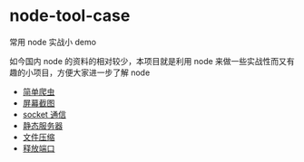 # node-tool-case

常用 node 实战小 demo

如今国内 node 的资料的相对较少，本项目就是利用 node 来做一些实战性而又有趣的小项目，方便大家进一步了解 node

- [简单爬虫](https://github.com/lll618xxx/node-tool-case/tree/master/reptile)
- [屏幕截图](https://github.com/lll618xxx/node-tool-case/tree/master/screenshot)
- [socket 通信](https://github.com/lll618xxx/node-tool-case/tree/master/socket)
- [静态服务器](https://github.com/lll618xxx/node-tool-case/tree/master/static-server)
- [文件压缩](https://github.com/lll618xxx/node-tool-case/tree/master/compress-file)
- [释放端口](https://github.com/lll618xxx/node-tool-case/tree/master/killport)
